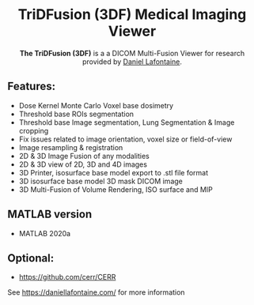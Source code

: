 
<div align="center">
  <h1>TriDFusion (3DF) Medical Imaging Viewer</h1>
  <p><strong>The TriDFusion (3DF)</strong> is a a DICOM Multi-Fusion Viewer for research provided by <a href="https://daniellafontaine.com/">Daniel Lafontaine</a>.</p>
</div>

## Features:

* Dose Kernel Monte Carlo Voxel base dosimetry 
* Threshold base ROIs segmentation
* Threshold base Image segmentation, Lung Segmentation & Image cropping
* Fix issues related to image orientation, voxel size or field-of-view
* Image resampling & registration
* 2D & 3D Image Fusion of any modalities
* 2D & 3D view of 2D, 3D and 4D images
* 3D Printer, isosurface base model export to .stl file format
* 3D isosurface base model 3D mask DICOM image
* 3D Multi-Fusion of Volume Rendering, ISO surface and MIP

## MATLAB version

* MATLAB 2020a

## Optional:

* https://github.com/cerr/CERR

See https://daniellafontaine.com/ for more information

